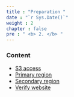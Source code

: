 ```yaml
---
title : "Preparation "
date : "`r Sys.Date()`"
weight : 2
chapter : false
pre : " <b> 2. </b> "
---
```


### Content
- [S3 access](../2.preparation/2.1.s3access/)
- [Primary region](../2.preparation/2.2.primaryregion/)
- [Secondary region](../2.preparation/2.3.secondaryregion/)
- [Verify website](../2.preparation/2.4.verifywebsite/)